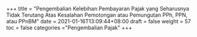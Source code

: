 +++
title = "Pengembalian Kelebihan Pembayaran Pajak yang Seharusnya Tidak Terutang Atas Kesalahan Pemotongan atau Pemungutan PPh, PPN, atau PPnBM"
date = 2021-01-16T13:09:44+08:00
draft = false
weight = 57
toc = false
categories ="Pengembalian Pajak"
+++